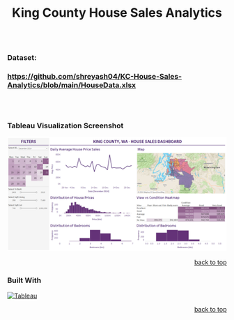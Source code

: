 <a name="readme-top"></a>

<h1 align="center">King County House Sales Analytics</h1>

<br></br>
### Dataset: 
### https://github.com/shreyash04/KC-House-Sales-Analytics/blob/main/HouseData.xlsx
<br></br>
### Tableau Visualization Screenshot
<img src="https://github.com/shreyash04/KC-House-Sales-Analytics/blob/main/King%20County%20House%20Sales%20Analysis.png">

<p align="right"><a href="#readme-top">back to top</a></p>

### Built With
[![Tableau][tableau-logo]][tableau-url]

[tableau-logo]: https://img.icons8.com/color/48/tableau-software.png
[tableau-url]: https://www.tableau.com

<p align="right"><a href="#readme-top">back to top</a></p>

